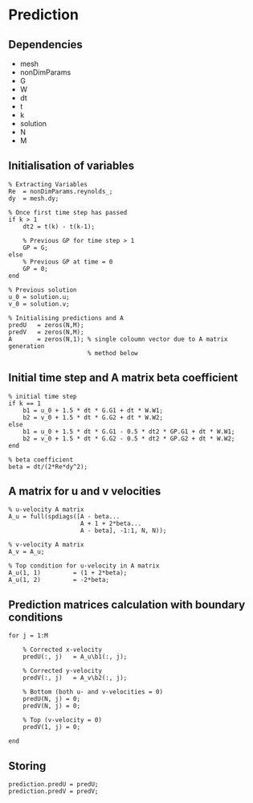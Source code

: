 # Prediction

## Dependencies
- mesh
- nonDimParams
- G
- W
- dt
- t
- k
- solution
- N
- M

## Initialisation of variables

    % Extracting Variables
    Re  = nonDimParams.reynolds_;
    dy  = mesh.dy;

    % Once first time step has passed
    if k > 1
        dt2 = t(k) - t(k-1);

        % Previous GP for time step > 1
        GP = G;
    else
        % Previous GP at time = 0
        GP = 0;
    end

    % Previous solution
    u_0 = solution.u;
    v_0 = solution.v;

    % Initialising predictions and A
    predU   = zeros(N,M);
    predV   = zeros(N,M);
    A       = zeros(N,1); % single coloumn vector due to A matrix generation 
                          % method below
                          
## Initial time step and A matrix beta coefficient 

    % initial time step
    if k == 1
        b1 = u_0 + 1.5 * dt * G.G1 + dt * W.W1;
        b2 = v_0 + 1.5 * dt * G.G2 + dt * W.W2;
    else
        b1 = u_0 + 1.5 * dt * G.G1 - 0.5 * dt2 * GP.G1 + dt * W.W1;
        b2 = v_0 + 1.5 * dt * G.G2 - 0.5 * dt2 * GP.G2 + dt * W.W2;
    end

    % beta coefficient
    beta = dt/(2*Re*dy^2);
    
## A matrix for u and v velocities

    % u-velocity A matrix
    A_u = full(spdiags([A - beta...
                        A + 1 + 2*beta...
                        A - beta], -1:1, N, N));

    % v-velocity A matrix
    A_v = A_u;

    % Top condition for u-velocity in A matrix 
    A_u(1, 1)         = (1 + 2*beta);
    A_u(1, 2)         = -2*beta;
    
## Prediction matrices calculation with boundary conditions

    for j = 1:M

        % Corrected x-velocity
        predU(:, j)   = A_u\b1(:, j);

        % Corrected y-velocity
        predV(:, j)   = A_v\b2(:, j);

        % Bottom (both u- and v-velocities = 0)
        predU(N, j) = 0;
        predV(N, j) = 0;

        % Top (v-velocity = 0)
        predV(1, j) = 0;

    end
    
## Storing

    prediction.predU = predU;
    prediction.predV = predV;



